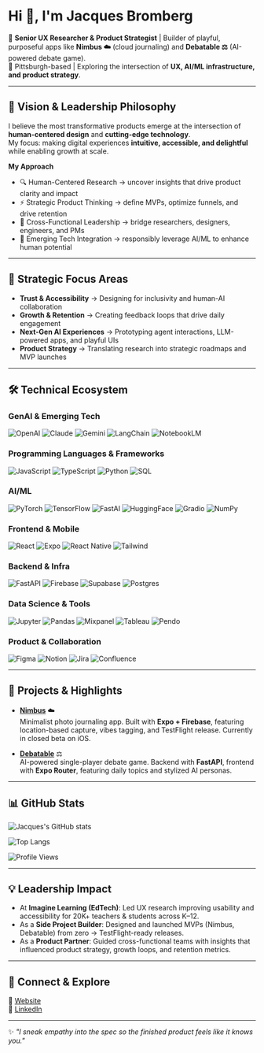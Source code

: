 # Hi 👋, I'm Jacques Bromberg  

🎯 **Senior UX Researcher & Product Strategist** | Builder of playful, purposeful apps like **Nimbus ☁️** (cloud journaling) and **Debatable ⚖️** (AI-powered debate game).  
📍 Pittsburgh-based | Exploring the intersection of **UX, AI/ML infrastructure, and product strategy**.  

---

## 🌟 Vision & Leadership Philosophy  

I believe the most transformative products emerge at the intersection of **human-centered design** and **cutting-edge technology**.  
My focus: making digital experiences **intuitive, accessible, and delightful** while enabling growth at scale.  

**My Approach**  
- 🔍 Human-Centered Research → uncover insights that drive product clarity and impact  
- ⚡ Strategic Product Thinking → define MVPs, optimize funnels, and drive retention  
- 🤝 Cross-Functional Leadership → bridge researchers, designers, engineers, and PMs  
- 🚀 Emerging Tech Integration → responsibly leverage AI/ML to enhance human potential  

---

## 🎯 Strategic Focus Areas  
- **Trust & Accessibility** → Designing for inclusivity and human-AI collaboration  
- **Growth & Retention** → Creating feedback loops that drive daily engagement  
- **Next-Gen AI Experiences** → Prototyping agent interactions, LLM-powered apps, and playful UIs  
- **Product Strategy** → Translating research into strategic roadmaps and MVP launches  

---

## 🛠️ Technical Ecosystem  

### GenAI & Emerging Tech
![OpenAI](https://img.shields.io/badge/OpenAI-412991?logo=openai&logoColor=white)
![Claude](https://img.shields.io/badge/Claude-000000?logo=anthropic&logoColor=white)
![Gemini](https://img.shields.io/badge/Gemini-4285F4?logo=google&logoColor=white)
![LangChain](https://img.shields.io/badge/LangChain-1C3C3C?logo=chainlink&logoColor=white)
![NotebookLM](https://img.shields.io/badge/NotebookLM-FF6F61?logo=googledocs&logoColor=white)

### Programming Languages & Frameworks
![JavaScript](https://img.shields.io/badge/JavaScript-F7DF1E?logo=javascript&logoColor=black)
![TypeScript](https://img.shields.io/badge/TypeScript-3178C6?logo=typescript&logoColor=white)
![Python](https://img.shields.io/badge/Python-3776AB?logo=python&logoColor=white)
![SQL](https://img.shields.io/badge/SQL-003B57?logo=sqlite&logoColor=white)

### AI/ML
![PyTorch](https://img.shields.io/badge/PyTorch-EE4C2C?logo=pytorch&logoColor=white)
![TensorFlow](https://img.shields.io/badge/TensorFlow-FF6F00?logo=tensorflow&logoColor=white)
![FastAI](https://img.shields.io/badge/FastAI-223f5b?logo=fastapi&logoColor=white)
![HuggingFace](https://img.shields.io/badge/HuggingFace-FFD21E?logo=huggingface&logoColor=black)
![Gradio](https://img.shields.io/badge/Gradio-FF6F20?logo=gradio&logoColor=white)
![NumPy](https://img.shields.io/badge/NumPy-013243?logo=numpy&logoColor=white)

### Frontend & Mobile  
![React](https://img.shields.io/badge/React-20232A?logo=react&logoColor=61DAFB)
![Expo](https://img.shields.io/badge/Expo-000000?logo=expo&logoColor=white)
![React Native](https://img.shields.io/badge/React_Native-20232A?logo=react&logoColor=61DAFB)
![Tailwind](https://img.shields.io/badge/Tailwind_CSS-38B2AC?logo=tailwind-css&logoColor=white)

### Backend & Infra  
![FastAPI](https://img.shields.io/badge/FastAPI-009688?logo=fastapi&logoColor=white)
![Firebase](https://img.shields.io/badge/Firebase-FFCA28?logo=firebase&logoColor=black)
![Supabase](https://img.shields.io/badge/Supabase-3ECF8E?logo=supabase&logoColor=white)
![Postgres](https://img.shields.io/badge/Postgres-336791?logo=postgresql&logoColor=white)

### Data Science & Tools
![Jupyter](https://img.shields.io/badge/Jupyter-F37626?logo=jupyter&logoColor=white)
![Pandas](https://img.shields.io/badge/Pandas-150458?logo=pandas&logoColor=white)
![Mixpanel](https://img.shields.io/badge/Mixpanel-7856FF?logo=mixpanel&logoColor=white)
![Tableau](https://img.shields.io/badge/Tableau-E97627?logo=tableau&logoColor=white)
![Pendo](https://img.shields.io/badge/Pendo-EF3F56?logo=pendo&logoColor=white)

### Product & Collaboration
![Figma](https://img.shields.io/badge/Figma-F24E1E?logo=figma&logoColor=white)
![Notion](https://img.shields.io/badge/Notion-000000?logo=notion&logoColor=white)
![Jira](https://img.shields.io/badge/Jira-0052CC?logo=jira&logoColor=white)
![Confluence](https://img.shields.io/badge/Confluence-172B4D?logo=confluence&logoColor=white)


---

## 📌 Projects & Highlights  

- **[Nimbus](https://shareyourskies.com)** ☁️  
  Minimalist photo journaling app. Built with **Expo + Firebase**, featuring location-based capture, vibes tagging, and TestFlight release. Currently in closed beta on iOS.

- **[Debatable](https://debatable.fun)** ⚖️  
  AI-powered single-player debate game. Backend with **FastAPI**, frontend with **Expo Router**, featuring daily topics and stylized AI personas.  

---

## 📊 GitHub Stats  

![Jacques's GitHub stats](https://github-readme-stats.vercel.app/api?username=fishpickle&show_icons=true&theme=tokyonight)  

![Top Langs](https://github-readme-stats.vercel.app/api/top-langs/?username=fishpickle&layout=compact&theme=tokyonight)  

![Profile Views](https://komarev.com/ghpvc/?username=fishpickle&color=blue&style=flat-square)  

---

## 💡 Leadership Impact  

- At **Imagine Learning (EdTech)**: Led UX research improving usability and accessibility for 20K+ teachers & students across K–12.  
- As a **Side Project Builder**: Designed and launched MVPs (Nimbus, Debatable) from zero → TestFlight-ready releases.  
- As a **Product Partner**: Guided cross-functional teams with insights that influenced product strategy, growth loops, and retention metrics.  

---

## 🤝 Connect & Explore  

🔗 [Website](https://jacquesbromberg.com)  
💼 [LinkedIn](https://linkedin.com/in/jacquesbromberg)  

---
✨ _"I sneak empathy into the spec so the finished product feels like it knows you."_  
